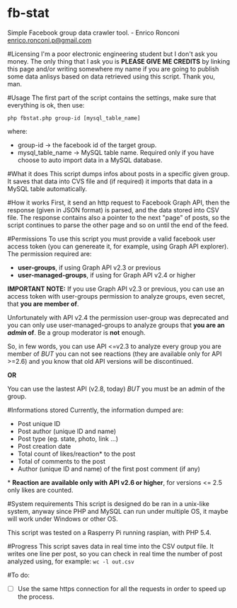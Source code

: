 # fb-stat

Simple Facebook group data crawler tool. - Enrico Ronconi <enrico.ronconi.p@gmail.com>

#Licensing
  I'm a poor electronic engineering student but I don't ask you money.
  The only thing that I ask you is **PLEASE GIVE ME CREDITS** by
  linking this page and/or writing somewhere my name if you are going
  to publish some data anlisys based on data retrieved using this script.
  Thank you, man.
  
#Usage
  The first part of the script contains the settings, make sure that
  everything is ok, then use:
  
  ```php fbstat.php group-id [mysql_table_name]```
  
  where:
   - group-id -> the facebook id of the target group.
   - mysql_table_name -> MySQL table name. Required only if you have choose
   to auto import data in a MySQL database.
   
#What it does
  This script dumps infos about posts in a specific given group.
  It saves that data into CVS file and (if required) it imports that data
  in a MySQL table automatically.
  
#How it works
  First, it send an http request to Facebook Graph API, then the response
  (given in JSON format) is parsed, and the data stored into CSV file.
  The response contains also a pointer to the next "page" of posts, so
  the script continues to parse the other page and so on until the end of
  the feed.
  
#Permissions
  To use this script you must provide a valid facebook user access token
  (you can genereate it, for example, using Graph API explorer).
  The permission required are:
  - **user-groups**, if using Graph API v2.3 or previous
  - **user-managed-groups**, if using for Graph API v2.4 or higher
  
  
  **IMPORTANT NOTE:**
  If you use Graph API v2.3 or previous, you can use an access token with
  user-groups permission to analyze groups, even secret, that **you are
  member of**.
  
  Unfortunately with API v2.4 the permission user-group was deprecated
  and you can only use user-managed-groups to analyze groups that **you
  are an _admin_ of**. Be a group moderator is **not** enough.
  
  So, in few words, you can use API <=v2.3 to analyze every group you
  are member of *BUT* you can not see reactions (they are available
  only for API >=2.6) and you know that old API versions will be
  discontinued.
  
  **OR**
  
  You can use the lastest API (v2.8, today) *BUT* you must be an
  admin of the group.
  
#Informations stored
  Currently, the information dumped are:
  - Post unique ID
  - Post author (unique ID and name)
  - Post type (eg. state, photo, link ...)
  - Post creation date
  - Total count of likes/reaction\* to the post
  - Total of comments to the post
  - Author (unique ID and name) of the first post comment (if any)
  
  \* **Reaction are available only with API v2.6 or higher**, for versions <= 2.5 only likes are counted.
    
#System requirements
  This script is designed do be ran in a unix-like system, anyway since
  PHP and MySQL can run under multiple OS, it maybe will work under
  Windows or other OS.

  This script was tested on a Rasperry Pi running raspian, with PHP 5.4.

#Progress
  This script saves data in real time into the CSV output file. It writes
  one line per post, so you can check in real time the number of post
  analyzed using, for example:
  ```wc -l out.csv```
  
#To do:
  - [ ] Use the same https connection for all the requests in order to speed up the process.
